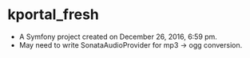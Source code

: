 kportal_fresh
=============

- A Symfony project created on December 26, 2016, 6:59 pm.
- May need to write SonataAudioProvider for mp3 -> ogg conversion.

